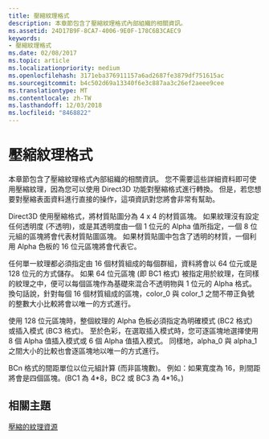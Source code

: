 ```yaml
---
title: 壓縮紋理格式
description: 本章節包含了壓縮紋理格式內部組織的相關資訊。
ms.assetid: 24D17B9F-8CA7-4006-9E0F-178C6B3CAEC9
keywords:
- 壓縮紋理格式
ms.date: 02/08/2017
ms.topic: article
ms.localizationpriority: medium
ms.openlocfilehash: 3171eba376911157a6ad2687fe3879df751615ac
ms.sourcegitcommit: b4c502d69a13340f6e3c887aa3c26ef2aeee9cee
ms.translationtype: MT
ms.contentlocale: zh-TW
ms.lasthandoff: 12/03/2018
ms.locfileid: "8468822"
---
```

# <a name="compressed-texture-formats"></a>壓縮紋理格式


本章節包含了壓縮紋理格式內部組織的相關資訊。 您不需要這些詳細資料即可使用壓縮紋理，因為您可以使用 Direct3D 功能對壓縮格式進行轉換。 但是，若您想要對壓縮表面資料進行直接的操作，這項資訊對您將會非常有幫助。

Direct3D 使用壓縮格式，將材質貼圖分為 4 x 4 的材質區塊。 如果紋理沒有設定任何透明度 (不透明)，或是其透明度由一個 1 位元的 Alpha 值所指定，一個 8 位元組的區塊將會代表材質貼圖區塊。 如果材質貼圖中包含了透明的材質，一個利用 Alpha 色板的 16 位元區塊將會代表它。

任何單一紋理都必須指定由 16 個材質組成的每個群組，資料將會以 64 位元或是 128 位元的方式儲存。 如果 64 位元區塊 (即 BC1 格式) 被指定用於紋理，在同樣的紋理之中，便可以每個區塊作為基礎來混合不透明物與 1 位元的 Alpha 格式。 換句話說，針對每個 16 個材質組成的區塊，color\_0 與 color\_1 之間不帶正負號的整數大小比較將會以唯一的方式進行。

使用 128 位元區塊時，整個紋理的 Alpha 色板必須指定為明確模式 (BC2 格式) 或插入模式 (BC3 格式)。 至於色彩，在選取插入模式時，您可逐區塊地選擇使用 8 個 Alpha 值插入模式或 6 個 Alpha 值插入模式。 同樣地，alpha\_0 與 alpha\_1 之間大小的比較也會逐區塊地以唯一的方式進行。

BCn 格式的間距單位以位元組計算 (而非區塊數)。 例如：如果寬度為 16，則間距將會是四個區塊。(BC1 為 4\*8，BC2 或 BC3 為 4\*16。)

## <a name="span-idrelated-topicsspanrelated-topics"></a><span id="related-topics"></span>相關主題


[壓縮的紋理資源](compressed-texture-resources.md)

 

 




